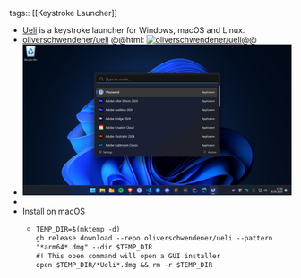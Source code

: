 tags:: [[Keystroke Launcher]]

- [Ueli](https://ueli.app/) is a keystroke launcher for Windows, macOS and Linux.
- [oliverschwendener/ueli](https://github.com/oliverschwendener/ueli)
  @@html: <a href="https://github.com/oliverschwendener/ueli/"><img src="https://github-readme-stats-astronomer.vercel.app/api/pin/?username=oliverschwendener&repo=ueli&theme=tokyonight" alt="oliverschwendener/ueli"/></a>@@
- ![Ueli Demo](https://raw.githubusercontent.com/oliverschwendener/ueli/main/docs/screenshot-windows-dark.png)
-
- Install on macOS
	- ```shell
	  TEMP_DIR=$(mktemp -d)
	  gh release download --repo oliverschwendener/ueli --pattern "*arm64*.dmg" --dir $TEMP_DIR
	  #! This open command will open a GUI installer
	  open $TEMP_DIR/*Ueli*.dmg && rm -r $TEMP_DIR
	  ```